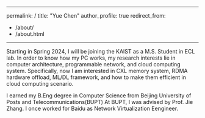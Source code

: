 <!--
 * @Descripttion: 
 * @version: 1.0.0
 * @Author: CYKS
 * @Date: 2024-03-07 14:44:23
 * @LastEditors: CYKS
 * @LastEditTime: 2024-04-25 19:15:30
-->
---
permalink: /
title: "Yue Chen"
author_profile: true
redirect_from: 
  - /about/
  - /about.html
---

Starting in Spring 2024, I will be joining the KAIST as a M.S. Student in ECL lab. In order to know how my PC works, my research interests lie in computer architecture, programmable network, and cloud computing system. Specifically, now I am interested in CXL memory system, RDMA hardware offload, ML/DL framework, and how to make them efficient in cloud computing scenario.

I earned my B.Eng degree in Computer Science from Beijing University of Posts and Telecommunications(BUPT) At BUPT, I was advised by Prof. Jie Zhang. I once worked for Baidu as Network Virtualization Eengineer.